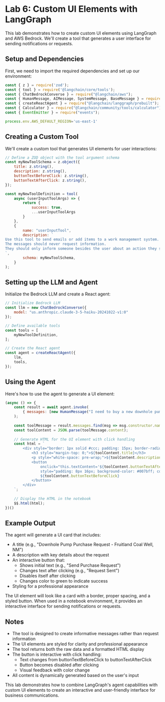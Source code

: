 # Lab 6: Custom UI Elements with LangGraph

This lab demonstrates how to create custom UI elements using LangGraph and AWS Bedrock. We'll create a tool that generates a user interface for sending notifications or requests.

## Setup and Dependencies

First, we need to import the required dependencies and set up our environment:

```javascript
const { z } = require('zod');
const { tool } = require('@langchain/core/tools');
const { ChatBedrockConverse } = require("@langchain/aws");
const { HumanMessage, AIMessage, SystemMessage, BaseMessage } = require("@langchain/core/messages");
const { createReactAgent } = require("@langchain/langgraph/prebuilt");
const { Calculator } = require("@langchain/community/tools/calculator");
const { EventEmitter } = require("events");

process.env.AWS_DEFAULT_REGION='us-east-1'
```

## Creating a Custom Tool

We'll create a custom tool that generates UI elements for user interactions:

```javascript
// Define a ZOD object with the tool argument schema
const myNewToolSchema = z.object({
    title: z.string(),
    description: z.string(),
    buttonTextBeforeClick: z.string(),
    buttonTextAfterClick: z.string(),
});

const myNewToolDefinition = tool(
    async (userInputToolArgs) => {
        return {
            success: true,
            ...userInputToolArgs
        }
    },
    {
        name: "userInputTool",
        description: `
Use this tool to send emails or add items to a work management system.
The messages should never request information.
They should only inform someone besides the user about an action they should take (including to review an item from the chat).
`,
        schema: myNewToolSchema,
    }
);
```

## Setting up the LLM and Agent

Initialize the Bedrock LLM and create a React agent:

```javascript
// Initialize Bedrock LLM
const llm = new ChatBedrockConverse({
    model: "us.anthropic.claude-3-5-haiku-20241022-v1:0"
});

// Define available tools
const tools = [
    myNewToolDefinition,
];

// Create the React agent
const agent = createReactAgent({
    llm,
    tools,
});
```

## Using the Agent

Here's how to use the agent to generate a UI element:

```javascript
(async () => {
    const result = await agent.invoke(
        { messages: [new HumanMessage("I need to buy a new downhole pump from Jeff for a Fruitland Coal well in New Mexico.")] }
    );
    
    const toolMessage = result.messages.find(msg => msg.constructor.name === 'ToolMessage');
    const toolContent = JSON.parse(toolMessage.content);
    
    // Generate HTML for the UI element with click handling
    const html = `
        <div style="border: 1px solid #ccc; padding: 15px; border-radius: 5px;">
            <h3 style="margin-top: 0;">${toolContent.title}</h3>
            <p style="white-space: pre-wrap;">${toolContent.description}</p>
            <button 
                onclick="this.textContent='${toolContent.buttonTextAfterClick}'; this.disabled=true; this.style.backgroundColor='#28a745';"
                style="padding: 8px 16px; background-color: #007bff; color: white; border: none; border-radius: 4px; cursor: pointer;">
                ${toolContent.buttonTextBeforeClick}
            </button>
        </div>
    `;
    
    // Display the HTML in the notebook
    $$.html(html);
})()
```

## Example Output

The agent will generate a UI card that includes:
- A title (e.g., "Downhole Pump Purchase Request - Fruitland Coal Well, NM")
- A description with key details about the request
- An interactive button that:
  - Shows initial text (e.g., "Send Purchase Request")
  - Changes text after clicking (e.g., "Request Sent")
  - Disables itself after clicking
  - Changes color to green to indicate success
- Styling for a professional appearance

The UI element will look like a card with a border, proper spacing, and a styled button. When used in a notebook environment, it provides an interactive interface for sending notifications or requests.

## Notes

- The tool is designed to create informative messages rather than request information
- The UI elements are styled for clarity and professional appearance
- The tool returns both the raw data and a formatted HTML display
- The button is interactive with click handling:
  - Text changes from buttonTextBeforeClick to buttonTextAfterClick
  - Button becomes disabled after clicking
  - Visual feedback with color change
- All content is dynamically generated based on the user's input

This lab demonstrates how to combine LangGraph's agent capabilities with custom UI elements to create an interactive and user-friendly interface for business communications.
